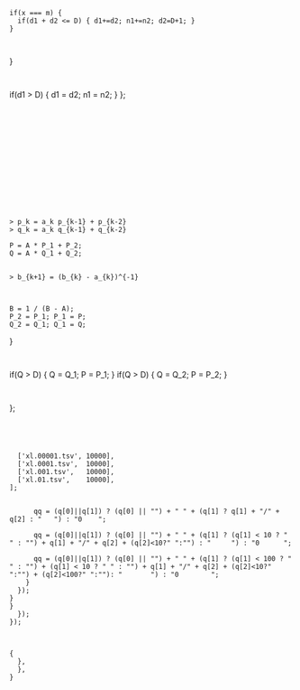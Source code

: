 





```


```
```


```
```


```
```


```
    if(x === m) {
      if(d1 + d2 <= D) { d1+=d2; n1+=n2; d2=D+1; }
    }
```


```
  }
```


```
  if(d1 > D) { d1 = d2; n1 = n2; }
};
```



```
```



```
```


```
```



```
```


```
```

> p_k = a_k p_{k-1} + p_{k-2}
> q_k = a_k q_{k-1} + q_{k-2}

```
    P = A * P_1 + P_2;
    Q = A * Q_1 + Q_2;
```

> b_{k+1} = (b_{k} - a_{k})^{-1}

```
```


```
    B = 1 / (B - A);
    P_2 = P_1; P_1 = P;
    Q_2 = Q_1; Q_1 = Q;
  }
```


```
  if(Q > D) { Q = Q_1; P = P_1; }
  if(Q > D) { Q = Q_2; P = P_2; }
```


```
};
```


```
```


  ['xl.00001.tsv', 10000],
  ['xl.0001.tsv',  10000],
  ['xl.001.tsv',   10000],
  ['xl.01.tsv',    10000],
];


      qq = (q[0]||q[1]) ? (q[0] || "") + " " + (q[1] ? q[1] + "/" + q[2] : "   ") : "0    ";

      qq = (q[0]||q[1]) ? (q[0] || "") + " " + (q[1] ? (q[1] < 10 ? " " : "") + q[1] + "/" + q[2] + (q[2]<10?" ":"") : "     ") : "0      ";

      qq = (q[0]||q[1]) ? (q[0] || "") + " " + (q[1] ? (q[1] < 100 ? " " : "") + (q[1] < 10 ? " " : "") + q[1] + "/" + q[2] + (q[2]<10?" ":"") + (q[2]<100?" ":""): "       ") : "0        ";
    }
  });
}
}
  });
});
```



```


{
  },
  },
}
```

```

```
